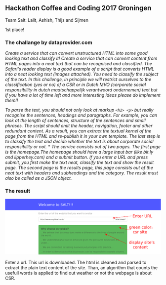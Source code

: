 ## Hackathon Coffee and Coding 2017 Groningen
Team Salt: Lalit, Ashish, Thijs and Sijmen

1st place!


### The challange by dataprovider.com

*Create a service that can convert unstructured HTML into some good looking text and classify it! Create a service that can convert content from HTML pages into a neat text that can be recognised and classified. The Safari's reader display is a good example of a script that converts HTML into a neat looking text (images attached). You need to classify the subject of the text. In this challenge, in principle we will restrict ourselves to the classification (yes or no) of a CSR or in Dutch MVO
(corporate social responsibility in dutch maatschappelijk verantwoord ondernemen) text but if you have a lot of time left and more interesting ideas please do implement them!!*

*To parse the text, you should not only look at markup `<h1> <p>` but really recognise the sentences, headings and paragraphs. For example, you can look at the length of sentences, structure of the sentences and small phrases. The script should omit the header, navigation, footer and other redundant content. As a result, you can extract the textual kernel of the page from the HTML and re-publish it in your own template. The last step is to classify the text and decide whether the text is about corporate social responsibility or not.*
*
*The service consists out of two pages. The first page is the homepage.The homepage should have a large input bar (like bit.ly and lipperhey.com) and a submit button. If you enter a URL and press submit, you first make the text neat, classify the text and show the result page. The second page is the results page, this page consists out of the neat text with headers and subheadings and the category. The result must also be called as a JSON object.*

### The result

![example](example.png)

Enter a url. This url is downloaded. The html is cleaned and parsed to extract the plain text content of the site. Than, an algorithm that counts the usefull words is applied to find out weather or not 
the webpage is about CSR. 
